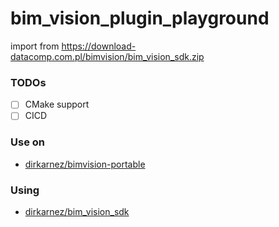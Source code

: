 bim_vision_plugin_playground
============================
import from https://download-datacomp.com.pl/bimvision/bim_vision_sdk.zip

### TODOs
- [ ] CMake support
- [ ] CICD

### Use on
- [dirkarnez/bimvision-portable](https://github.com/dirkarnez/bimvision-portable)

### Using
- [dirkarnez/bim_vision_sdk](https://github.com/dirkarnez/bim_vision_sdk)
